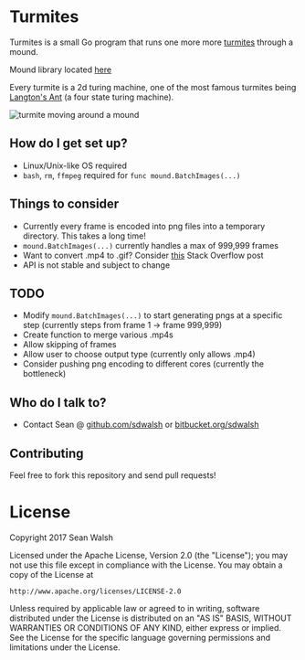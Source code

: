 # Turmites #

Turmites is a small Go program that runs one more more [turmites](https://en.wikipedia.org/wiki/Turmite) through a mound.

Mound library located [here](mound)

Every turmite is a 2d turing machine, one of the most famous turmites being [Langton's Ant](https://en.wikipedia.org/wiki/Langton%27s_ant) (a four state turing machine).

![turmite moving around a mound](https://raw.githubusercontent.com/sdwalsh/turmites/master/color.gif)

## How do I get set up? ##

* Linux/Unix-like OS required
* `bash`, `rm`, `ffmpeg` required for `func mound.BatchImages(...)`

## Things to consider ##

* Currently every frame is encoded into png files into a temporary directory. This takes a long time!
* `mound.BatchImages(...)` currently handles a max of 999,999 frames
* Want to convert .mp4 to .gif? Consider [this](https://superuser.com/questions/556029/how-do-i-convert-a-video-to-gif-using-ffmpeg-with-reasonable-quality) Stack Overflow post
* API is not stable and subject to change

## TODO ##

* Modify `mound.BatchImages(...)` to start generating pngs at a specific step (currently steps from frame 1 -> frame 999,999)
* Create function to merge various .mp4s
* Allow skipping of frames
* Allow user to choose output type (currently only allows .mp4)
* Consider pushing png encoding to different cores (currently the bottleneck)

## Who do I talk to? ##

* Contact Sean @ [github.com/sdwalsh](https://www.github.com/sdwalsh) or [bitbucket.org/sdwalsh](https://www.bitbucket.org/sdwalsh)

## Contributing ##

Feel free to fork this repository and send pull requests!

# License #

Copyright 2017 Sean Walsh

Licensed under the Apache License, Version 2.0 (the "License");
you may not use this file except in compliance with the License.
You may obtain a copy of the License at

    http://www.apache.org/licenses/LICENSE-2.0

Unless required by applicable law or agreed to in writing, software
distributed under the License is distributed on an "AS IS" BASIS,
WITHOUT WARRANTIES OR CONDITIONS OF ANY KIND, either express or implied.
See the License for the specific language governing permissions and
limitations under the License.